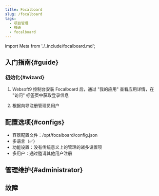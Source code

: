 ```yaml
---
title: Focalboard
slug: /focalboard
tags:
  - 项目管理
  - 禅道
  - focalboard
---
```


import Meta from './_include/focalboard.md';

<Meta name="meta" />

## 入门指南{#guide}

### 初始化{#wizard}

1. Websoft9 控制台安装 Focalboard 后，通过 "我的应用" 查看应用详情，在 "访问" 标签页中获取登录信息

2. 根据向导注册管理员用户

## 配置选项{#configs}

- 容器配置文件：/opt/focalboard/config.json
- 多语言（✅）
- 功能设置：没有传统意义上的管理的诸多设置项
- 多用户：通过邀请其他用户注册

## 管理维护{#administrator}


## 故障

